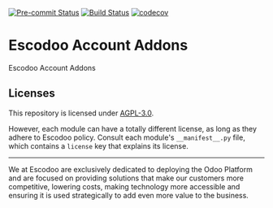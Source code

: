
<!-- /!\ Non OCA Context : Set here the badge of your runbot / runboat instance. -->
[![Pre-commit Status](https://github.com/Escodoo/account-addons/actions/workflows/pre-commit.yml/badge.svg?branch=12.0)](https://github.com/Escodoo/account-addons/actions/workflows/pre-commit.yml?query=branch%3A12.0)
[![Build Status](https://github.com/Escodoo/account-addons/actions/workflows/test.yml/badge.svg?branch=12.0)](https://github.com/Escodoo/account-addons/actions/workflows/test.yml?query=branch%3A12.0)
[![codecov](https://codecov.io/gh/Escodoo/account-addons/branch/12.0/graph/badge.svg)](https://codecov.io/gh/Escodoo/account-addons)
<!-- /!\ Non OCA Context : Set here the badge of your translation instance. -->

<!-- /!\ do not modify above this line -->

# Escodoo Account Addons

Escodoo Account Addons

<!-- /!\ do not modify below this line -->

<!-- prettier-ignore-start -->

[//]: # (addons)

[//]: # (end addons)

<!-- prettier-ignore-end -->

## Licenses

This repository is licensed under [AGPL-3.0](LICENSE).

However, each module can have a totally different license, as long as they adhere to Escodoo
policy. Consult each module's `__manifest__.py` file, which contains a `license` key
that explains its license.

----

We at Escodoo are exclusively dedicated to deploying the Odoo Platform and are
focused on providing solutions that make our customers more competitive, lowering
costs, making technology more accessible and ensuring it is used strategically to
add even more value to the business.
